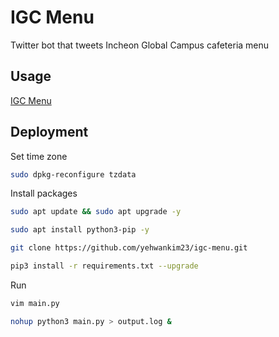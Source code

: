 # IGC Menu

Twitter bot that tweets Incheon Global Campus cafeteria menu

## Usage

[IGC Menu](https://twitter.com/igcmenu)

## Deployment

Set time zone

```bash
sudo dpkg-reconfigure tzdata
```

Install packages

```bash
sudo apt update && sudo apt upgrade -y
```

```bash
sudo apt install python3-pip -y
```

```bash
git clone https://github.com/yehwankim23/igc-menu.git
```

```bash
pip3 install -r requirements.txt --upgrade
```

Run

```bash
vim main.py
```

```bash
nohup python3 main.py > output.log &
```
